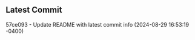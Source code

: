 
## Latest Commit
57ce093 - Update README with latest commit info (2024-08-29 16:53:19 -0400) <Yunxi-Zhou>
